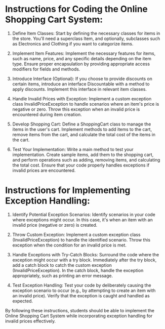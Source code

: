 # Instructions for Coding the Online Shopping Cart System:

1. Define Item Classes: Start by defining the necessary classes for items in the store. You'll need a superclass Item, and optionally, subclasses such as Electronics and Clothing if you want to categorize items.

2. Implement Item Features: Implement the necessary features for items, such as name, price, and any specific details depending on the item type. Ensure proper encapsulation by providing appropriate access modifiers for fields and methods.

3. Introduce Interface (Optional): If you choose to provide discounts on certain items, introduce an interface Discountable with a method to apply discounts. Implement this interface in relevant item classes.

4. Handle Invalid Prices with Exception: Implement a custom exception class InvalidPriceException to handle scenarios where an item's price is negative or zero. Throw this exception when an invalid price is encountered during item creation.

5. Develop Shopping Cart: Define a ShoppingCart class to manage the items in the user's cart. Implement methods to add items to the cart, remove items from the cart, and calculate the total cost of the items in the cart.

6. Test Your Implementation: Write a main method to test your implementation. Create sample items, add them to the shopping cart, and perform operations such as adding, removing items, and calculating the total cost. Ensure that your code properly handles exceptions if invalid prices are encountered.

# Instructions for Implementing Exception Handling:

1. Identify Potential Exception Scenarios: Identify scenarios in your code where exceptions might occur. In this case, it's when an item with an invalid price (negative or zero) is created.

2. Throw Custom Exception: Implement a custom exception class (InvalidPriceException) to handle the identified scenario. Throw this exception when the condition for an invalid price is met.

3. Handle Exceptions with Try-Catch Blocks: Surround the code where the exception might occur with a try block. Immediately after the try block, add a catch block to catch the custom exception (InvalidPriceException). In the catch block, handle the exception appropriately, such as printing an error message.

4. Test Exception Handling: Test your code by deliberately causing the exception scenario to occur (e.g., by attempting to create an item with an invalid price). Verify that the exception is caught and handled as expected.

By following these instructions, students should be able to implement the Online Shopping Cart System while incorporating exception handling for invalid prices effectively.